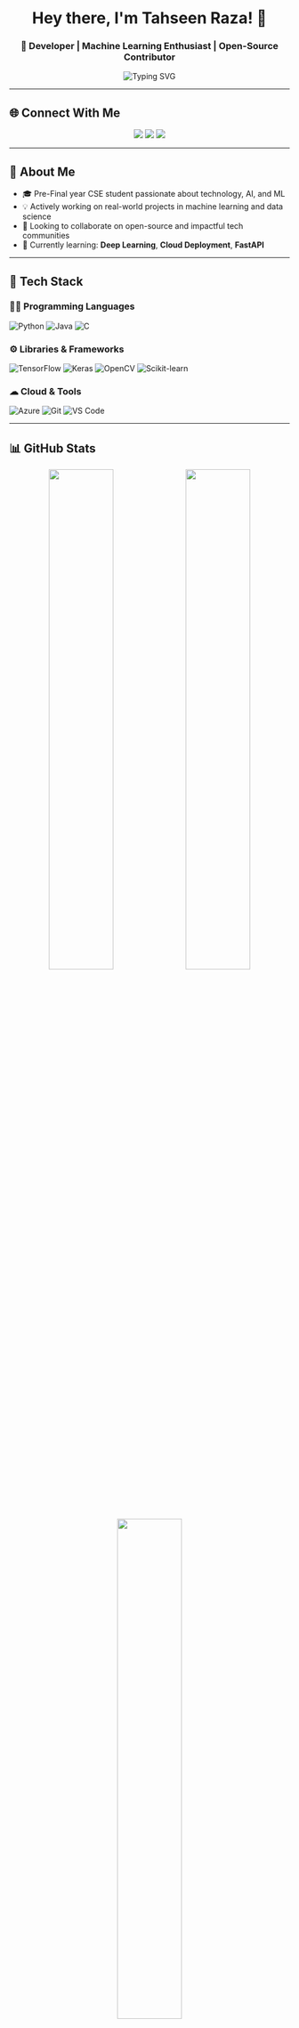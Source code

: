 <!-- Profile Header -->
<h1 align="center">Hey there, I'm Tahseen Raza! 👋</h1>
<h3 align="center">🚀 Developer | Machine Learning Enthusiast | Open-Source Contributor</h3>

<p align="center">
  <img src="https://readme-typing-svg.demolab.com?font=Fira+Code&weight=500&size=22&pause=1000&color=38C2FF&center=true&vCenter=true&width=600&lines=Welcome+to+my+GitHub+Profile!;Developer+%7C+Tech+Lover+%F0%9F%94%A5;ML+%7C+AI+%7C+Open+Source;Always+Learning+New+Things!" alt="Typing SVG">
</p>

---

## 🌐 Connect With Me
<p align="center">
  <a href="https://www.linkedin.com/in/tahseen-raza-11a276218/"><img src="https://img.shields.io/badge/LinkedIn-0077B5?style=for-the-badge&logo=linkedin&logoColor=white" /></a>
  <a href="mailto:tahseenraza1843@gmail.com"><img src="https://img.shields.io/badge/Gmail-D14836?style=for-the-badge&logo=gmail&logoColor=white" /></a>
  <a href="https://leetcode.com/u/Tahseen_raza/"><img src="https://img.shields.io/badge/LeetCode-FFA116?style=for-the-badge&logo=leetcode&logoColor=white" /></a>
</p>

---

## 🧠 About Me
- 🎓 Pre-Final year CSE student passionate about technology, AI, and ML
- 💡 Actively working on real-world projects in machine learning and data science
- 🤝 Looking to collaborate on open-source and impactful tech communities
- 🌱 Currently learning: **Deep Learning**, **Cloud Deployment**, **FastAPI**

---

## 💼 Tech Stack

### 👨‍💻 Programming Languages
![Python](https://img.shields.io/badge/Python-3670A0?style=for-the-badge&logo=python&logoColor=white)
![Java](https://img.shields.io/badge/Java-ED8B00?style=for-the-badge&logo=java&logoColor=white)
![C](https://img.shields.io/badge/C-00599C?style=for-the-badge&logo=c&logoColor=white)

### ⚙️ Libraries & Frameworks
![TensorFlow](https://img.shields.io/badge/TensorFlow-FF6F00?style=for-the-badge&logo=tensorflow&logoColor=white)
![Keras](https://img.shields.io/badge/Keras-D00000?style=for-the-badge&logo=keras&logoColor=white)
![OpenCV](https://img.shields.io/badge/OpenCV-5C3EE8?style=for-the-badge&logo=opencv&logoColor=white)
![Scikit-learn](https://img.shields.io/badge/Scikit--learn-F7931E?style=for-the-badge&logo=scikit-learn&logoColor=white)

### ☁ Cloud & Tools
![Azure](https://img.shields.io/badge/Azure-0078D4?style=for-the-badge&logo=microsoftazure&logoColor=white)
![Git](https://img.shields.io/badge/Git-F05032?style=for-the-badge&logo=git&logoColor=white)
![VS Code](https://img.shields.io/badge/VS%20Code-007ACC?style=for-the-badge&logo=visual-studio-code&logoColor=white)

---

## 📊 GitHub Stats

<p align="center">
  <img src="https://github-readme-stats.vercel.app/api?username=Tahseenraza11&show_icons=true&theme=radical&count_private=true&hide_border=true" width="48%" />
  <img src="https://github-readme-streak-stats.herokuapp.com/?user=Tahseenraza11&theme=radical&hide_border=true" width="48%" />
</p>

<p align="center">
  <img src="https://github-readme-stats.vercel.app/api/top-langs/?username=Tahseenraza11&layout=compact&theme=radical&hide_border=true" width="48%" />
</p>

---

## 🚀 Featured Project

### 🌦️ Real-Time Weather Forecasting
📌 **[View on GitHub](https://github.com/TahseenRaza11/Real-Time-Weather-Forecasting)**  
A real-time weather app that uses external APIs and machine learning to give accurate and visual weather predictions in any location.

---

## 📈 Fun Fact

> "The best way to predict the future is to invent it." — **Alan Kay**

---

## 👁️‍🗨️ Visitor Count
<p align="center">
  <img src="https://komarev.com/ghpvc/?username=Tahseenraza11&label=Visitors&color=0e75b6&style=flat" alt="Tahseen Raza Visitor Count" />
</p>
